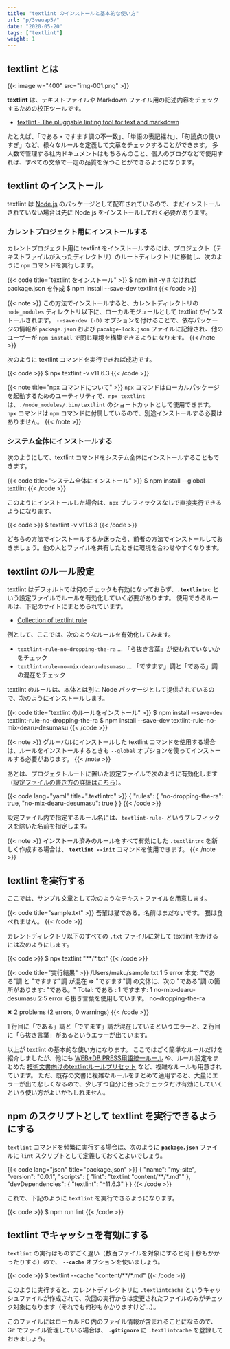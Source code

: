 ```yaml
---
title: "textlint のインストールと基本的な使い方"
url: "p/3veuap5/"
date: "2020-05-20"
tags: ["textlint"]
weight: 1
---
```


textlint とは
----

{{< image w="400" src="img-001.png" >}}

__textlint__ は、テキストファイルや Markdown ファイル用の記述内容をチェックするための校正ツールです。

- [textlint · The pluggable linting tool for text and markdown](https://textlint.github.io/)

たとえば、「である・ですます調の不一致」、「単語の表記揺れ」、「句読点の使いすぎ」など、様々なルールを定義して文章をチェックすることができます。
多人数で管理する社内ドキュメントはもちろんのこと、個人のブログなどで使用すれば、すべての文章で一定の品質を保つことができるようになります。


textlint のインストール
----

textlint は [Node.js](https://nodejs.org/) のパッケージとして配布されているので、まだインストールされていない場合は先に Node.js をインストールしておく必要があります。

### カレントプロジェクト用にインストールする

カレントプロジェクト用に textlint をインストールするには、プロジェクト（テキストファイルが入ったディレクトリ）のルートディレクトリに移動し、次のように `npm` コマンドを実行します。

{{< code title="textlint をインストール" >}}
$ npm init -y  # なければ package.json を作成
$ npm install --save-dev textlint
{{< /code >}}

{{< note >}}
この方法でインストールすると、カレントディレクトリの `node_modules` ディレクトリ以下に、ローカルモジュールとして textlint がインストールされます。
`--save-dev (-D)` オプションを付けることで、依存パッケージの情報が `package.json` および `pacakge-lock.json` ファイルに記録され、他のユーザーが `npm install` で同じ環境を構築できるようになります。
{{< /note >}}

次のように textlint コマンドを実行できれば成功です。

{{< code >}}
$ npx textlint -v
v11.6.3
{{< /code >}}

{{< note title="npx コマンドについて" >}}
`npx` コマンドはローカルパッケージを起動するためのユーティリティで、`npx textlint` は、`./node_modules/.bin/textlint` のショートカットとして使用できます。
`npx` コマンドは `npm` コマンドに付属しているので、別途インストールする必要はありません。
{{< /note >}}


### システム全体にインストールする

次のようにして、textlint コマンドをシステム全体にインストールすることもできます。

{{< code title="システム全体にインストール" >}}
$ npm install --global textlint
{{< /code >}}

このようにインストールした場合は、`npx` プレフィックスなしで直接実行できるようになります。

{{< code >}}
$ textlint -v
v11.6.3
{{< /code >}}

どちらの方法でインストールするか迷ったら、前者の方法でインストールしておきましょう。他の人とファイルを共有したときに環境を合わせやすくなります。


textlint のルール設定
----

textlint はデフォルトでは何のチェックも有効になっておらず、__`.textlintrc`__ という設定ファイルでルールを有効化していく必要があります。
使用できるルールは、下記のサイトにまとめられています。

- [Collection of textlint rule](https://github.com/textlint/textlint/wiki/Collection-of-textlint-rule)

例として、ここでは、次のようなルールを有効化してみます。

- `textlint-rule-no-dropping-the-ra` ... 「ら抜き言葉」が使われていないかをチェック
- `textlint-rule-no-mix-dearu-desumasu` ... 「ですます」調と「である」調の混在をチェック

textlint のルールは、本体とは別に Node パッケージとして提供されているので、次のようにインストールします。

{{< code title="textlint のルールをインストール" >}}
$ npm install --save-dev textlint-rule-no-dropping-the-ra
$ npm install --save-dev textlint-rule-no-mix-dearu-desumasu
{{< /code >}}

{{< note >}}
グルーバルにインストールした textlint コマンドを使用する場合は、ルールをインストールするときも `--global` オプションを使ってインストールする必要があります。
{{< /note >}}

あとは、プロジェクトルートに置いた設定ファイルで次のように有効化します（[設定ファイルの書き方の詳細はこちら](https://textlint.github.io/docs/configuring.html)）。

{{< code lang="yaml" title=".textlintrc" >}}
{
  "rules": {
    "no-dropping-the-ra": true,
    "no-mix-dearu-desumasu": true
  }
}
{{< /code >}}

設定ファイル内で指定するルール名には、`textlint-rule-` というプレフィックスを除いた名前を指定します。

{{< note >}}
インストール済みのルールをすべて有効にした `.textlintrc` を新しく作成する場合は、 __`textlint --init`__ コマンドを使用できます。
{{< /note >}}


textlint を実行する
----

ここでは、サンプル文章として次のようなテキストファイルを用意します。

{{< code title="sample.txt" >}}
吾輩は猫である。名前はまだないです。
猫は食べれません。
{{< /code >}}

カレントディレクトリ以下のすべての `.txt` ファイルに対して textlint をかけるには次のようにします。

{{< code >}}
$ npx textlint "**/*.txt"
{{< /code >}}

{{< code title="実行結果" >}}
/Users/maku/sample.txt
  1:5  error  本文: "である"調 と "ですます"調 が混在
=> "ですます"調 の文体に、次の "である"調 の箇所があります: "である。"
Total:
である  : 1
ですます: 1
  no-mix-dearu-desumasu
  2:5  error  ら抜き言葉を使用しています。                                            no-dropping-the-ra

✖ 2 problems (2 errors, 0 warnings)
{{< /code >}}

1 行目に「である」調と「ですます」調が混在しているというエラーと、2 行目に「ら抜き言葉」があるというエラーが出ています。

以上が textlint の基本的な使い方になります。
ここではごく簡単なルールだけを紹介しましたが、他にも [WEB+DB PRESS用語統一ルール](https://github.com/textlint/textlint/wiki/Collection-of-textlint-rule#textlint-rule-web-plus-db) や、ルール設定をまとめた [技術文書向けのtextlintルールプリセット](https://github.com/textlint/textlint/wiki/Collection-of-textlint-rule#textlint-rule-preset-ja-technical-writing) など、複雑なルールも用意されています。
ただ、既存の文書に複雑なルールをまとめて適用すると、大量にエラーが出て悲しくなるので、少しずつ自分に合ったチェックだけ有効にしていくという使い方がよいかもしれません。


npm のスクリプトとして textlint を実行できるようにする
----

`textlint` コマンドを頻繁に実行する場合は、次のように __`package.json`__ ファイルに `lint` スクリプトとして定義しておくとよいでしょう。

{{< code lang="json" title="package.json" >}}
{
  "name": "my-site",
  "version": "0.0.1",
  "scripts": {
    "lint": "textlint \"content/**/*.md\""
  },
  "devDependencies": {
    "textlint": "^11.6.3"
  }
}
{{< /code >}}

これで、下記のように `textlint` を実行できるようになります。

{{< code >}}
$ npm run lint
{{< /code >}}


textlint でキャッシュを有効にする
----

`textlint` の実行はものすごく遅い（数百ファイルを対象にすると何十秒もかかったりする）ので、 __`--cache`__ オプションを使いましょう。

{{< code >}}
$ textlint --cache "content/**/*.md"
{{< /code >}}

このように実行すると、カレントディレクトリに `.textlintcache` というキャッシュファイルが作成されて、次回の実行からは変更されたファイルのみがチェック対象になります（それでも何秒もかかりますけど...）。

このファイルにはローカル PC 内のファイル情報が含まれることになるので、Git でファイル管理している場合は、 __`.gitignore`__ に `.textlintcache` を登録しておきましょう。

